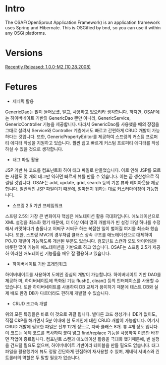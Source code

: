 # Intro #

The OSAF(OpenSprout Application Framework) is an application framework uses Spring and Hibernate.
This is OSGified by bnd, so you can use it within any OSGi platforms.

# Versions #

[Recently Released: 1.0.0-M2 (10.28.2008)](https://github.com/keesun/OSAF/wiki/1.0.0-M1-Release-Note)

# Fetures #

* 제네릭 활용

GenericDao는 많이 들어보셨, 알고, 사용하고 있으리라 생각합니다. 하지만, OSAF에는 하이버네이트 기반의 GenericDao 뿐만 아니라, GenericService, GenericController 기능을 제공합니다. 따라서 GenericDao를 사용했을 때의 장점을 그대로 살려서 Service와 Controller 계층에서도 빠르고 간편하게 CRUD 개발이 가능하다는 것입니다. 또한, GenericPropertyEditor를 제공하여 스프링의 커스텀 프로퍼티 에디터 작성을 지원하고 있습니다. 훨씬 쉽고 빠르게 커스텀 프로퍼티 에디터를 작성하실 수 있을 것으로 생각합니다.

* 태그 파일 활용

JSP 기반 뷰 코드를 컴포넌트화 하여 태그 파일로 만들었습니다. 이로 인해 JSP를 모르는 사람도 몇 개의 태그만 익히면 빠르게 뷰를 만들 수 있습니다. 이는 곧 생산성으로 직결될 것입니다. OSAF는 add, update, grid, search 등의 기본 뷰와 레이아웃을 제공합니다. 일반적인 JSP 파일이기 때문에, 얼마든지 워하는 대로 커스터마이징이 가능합니다.

* 스프링 2.5 기반 프레임워크

스프링 2.5의 가장 큰 변화이자 핵심은 애노테이션 활용 극대화입니다. 애노테이션으로 XML 설정을 최소화 했기 때문에, 더 이상 여러 명의 개발자가 빈 설정 파일 하나를 수정해서 커밋하다가 충돌나고 어쩌구 저쩌구 하는 복잡한 일이 벌어질 여지를 최소화 했습니다. 또한, 스프링 MVC의 경우처럼 클래스 상속 구조를 애노테이션으로 대체하여 POJO 개발이 가능하도록 개선된 부분도 있습니다. 컴포넌트 스캔과 오토 와이어링을 비롯한 많이 기능이 애노테이션을 기반으로 하고 있습니다. OSAF는 스프링 2.5가 제공하 이러한 애노테이션 기능들을 매우 잘 활용하고 있습니다.

* 하이버네이트 기반 프레임워크

하이버네이트를 사용하여 도메인 중심의 개발이 가능합니다. 하이버네이트 기반 DAO를 제공하 며, 하이버네이트에 특화된 기능 flush(), clean() 등의 인터페이스를 사용할 수 있습니다. 또한 하이버네이트를 사용하여 DB 교체가 용이하기 때문에 테스트 DB와 실제 배포 환경 DB가 다르더라도 편하게 개발할 수 있습니다.

* CRUD 초고속 개발

위의 모든 특징들은 바로 이 것으로 귀결 됩니다. 별다른 코드 생성기나 IDE가 없이도, 직접 C&P를 해가면서 5분 이내에 한 도메인에 대한 CRUD 개발이 가능합니다. 여기서 CRUD 개발에 필요한 파일은 전부 12개 정도로, 자바 클래스 8개. 뷰 4개 정도 입니다. 이 코드는 예제 코드를 복사하여 붙여 넣고 find/replace 기능을 사용하여 이름만 바꾸면 작업이 종료됩니다. 컴포넌트 스캔과 애노테이션 활용을 극대화 했기때문에, 빈 설정을 건드릴 필요도 없으며, 하이버네이트 기반이라 테이블을 만들 필요도 없습니다. 태그 파일을 활용했기에 뷰도 정말 간단하게 편집하여 재사용할 수 있며, 제네릭 서비스와 컨트롤러의 역할은 두 말할 필요가 없습니다.
